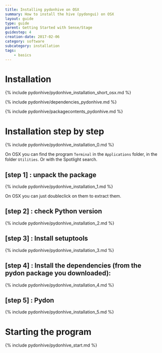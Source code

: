 ```yaml
---
title: Installing pydonhive on OSX
summary: How to install the hive (pydongui) on OSX
layout: guide
type: guide
parent: Getting Started with Sense/Stage
guidestep: 4
creation-date: 2017-02-06
category: software
subcategory: installation
tags:
    - basics
---
```


# Installation

{% include pydonhive/pydonhive_installation_short_osx.md %}

{% include pydonhive/dependencies_pydonhive.md %}

{% include pydonhive/packagecontents_pydonhive.md %}


# Installation step by step

{% include pydonhive/pydonhive_installation_0.md %}

On OSX you can find the program `Terminal` in the `Applications` folder, in the folder `Utilities`. Or with the Spotlight search.

## [step 1] : unpack the package

{% include pydonhive/pydonhive_installation_1.md %}

On OSX you can just doubleclick on them to extract them.

## [step 2] : check Python version

{% include pydonhive/pydonhive_installation_2.md %}

## [step 3] : Install setuptools

{% include pydonhive/pydonhive_installation_3.md %}

## [step 4] : Install the dependencies (from the pydon package you downloaded):

{% include pydonhive/pydonhive_installation_4.md %}

## [step 5] : Pydon

{% include pydonhive/pydonhive_installation_5.md %}

# Starting the program

{% include pydonhive/pydonhive_start.md %}
